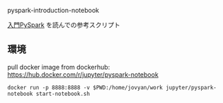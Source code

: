 pyspark-introduction-notebook

[入門PySpark](https://www.ohmsha.co.jp/book/9784873118185/) を読んでの参考スクリプト

## 環境

pull docker image from dockerhub: https://hub.docker.com/r/jupyter/pyspark-notebook

```
docker run -p 8888:8888 -v $PWD:/home/jovyan/work jupyter/pyspark-notebook start-notebook.sh
```